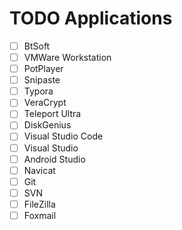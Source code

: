 # TODO Applications

- [ ] BtSoft
- [ ] VMWare Workstation
- [ ] PotPlayer
- [ ] Snipaste
- [ ] Typora
- [ ] VeraCrypt
- [ ] Teleport Ultra
- [ ] DiskGenius
- [ ] Visual Studio Code
- [ ] Visual Studio
- [ ] Android Studio
- [ ] Navicat
- [ ] Git
- [ ] SVN
- [ ] FileZilla
- [ ] Foxmail

